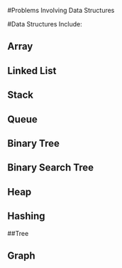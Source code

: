 #Problems Involving Data Structures

#Data Structures Include:

## Array
## Linked List
## Stack
## Queue
## Binary Tree
## Binary Search Tree
## Heap
## Hashing
##Tree
## Graph
